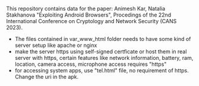 This repository contains data for the paper:
Animesh Kar, Natalia Stakhanova "Exploiting Android Browsers", Procedings of the 22nd International Conference on Cryptology and Network Security (CANS 2023).


- The files contained in var_www_html folder needs to have some kind of server setup like apache or nginx
- make the server https using self-signed certficate or host them in real server with https, certain features like network information, battery, ram, location, camera access, microphone access requires "https"
- for accessing system apps, use "tel.html" file, no requirement of https. Change the uri in the apk. 
